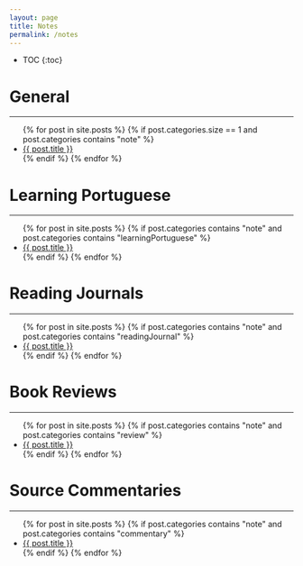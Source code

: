 ```yaml
---
layout: page
title: Notes
permalink: /notes
---
```


* TOC
{:toc}

# General
---

<ul>
{% for post in site.posts %}
    {% if post.categories.size == 1 and post.categories contains "note" %}
        <li><a href="{{ post.url }}">{{ post.title }}</a></li>
    {% endif %}
{% endfor %}
</ul>

# Learning Portuguese
---

<ul>
{% for post in site.posts %}
    {% if post.categories contains "note" and post.categories contains "learningPortuguese" %}
        <li><a href="{{ post.url }}">{{ post.title }}</a></li>
    {% endif %}
{% endfor %}
</ul>

# Reading Journals
---

<ul>
{% for post in site.posts %}
    {% if post.categories contains "note" and post.categories contains "readingJournal" %}
        <li><a href="{{ post.url }}">{{ post.title }}</a></li>
    {% endif %}
{% endfor %}
</ul>

# Book Reviews
---

<ul>
{% for post in site.posts %}
    {% if post.categories contains "note" and post.categories contains "review" %}
        <li><a href="{{ post.url }}">{{ post.title }}</a></li>
    {% endif %}
{% endfor %}
</ul>

# Source Commentaries
---

<ul>
{% for post in site.posts %}
    {% if post.categories contains "note" and post.categories contains "commentary" %}
        <li><a href="{{ post.url }}">{{ post.title }}</a></li>
    {% endif %}
{% endfor %}
</ul>

